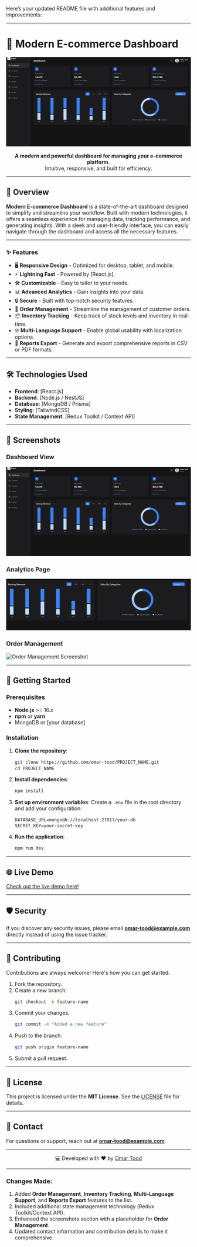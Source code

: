 Here’s your updated README file with additional features and improvements:

---

# 🚀 Modern E-commerce Dashboard

![Project Banner](/assets/images/Screenshot%202024-11-20%20185739.png)

<p align="center">
  <b>A modern and powerful dashboard for managing your e-commerce platform.</b><br/>
  Intuitive, responsive, and built for efficiency.
</p>

---

## 📖 Overview

**Modern E-commerce Dashboard** is a state-of-the-art dashboard designed to simplify and streamline your workflow. Built with modern technologies, it offers a seamless experience for managing data, tracking performance, and generating insights. With a sleek and user-friendly interface, you can easily navigate through the dashboard and access all the necessary features.

---

### ✨ Features

- 🖥️ **Responsive Design** - Optimized for desktop, tablet, and mobile.
- ⚡ **Lightning Fast** - Powered by [React.js].
- 🛠️ **Customizable** - Easy to tailor to your needs.
- 📊 **Advanced Analytics** - Gain insights into your data.
- 🔒 **Secure** - Built with top-notch security features.
- 🛒 **Order Management** - Streamline the management of customer orders.
- 📦 **Inventory Tracking** - Keep track of stock levels and inventory in real-time.
- 🌐 **Multi-Language Support** - Enable global usability with localization options.
- 📁 **Reports Export** - Generate and export comprehensive reports in CSV or PDF formats.

---

## 🛠️ Technologies Used

- **Frontend**: [React.js]
- **Backend**: [Node.js / NestJS]
- **Database**: [MongoDB / Prisma]
- **Styling**: [TailwindCSS]
- **State Management**: [Redux Toolkit / Context API]

---

## 🎨 Screenshots

### Dashboard View
![Dashboard Screenshot](/assets/images/Screenshot%202024-11-20%20185739.png)

### Analytics Page
![Analytics Screenshot](/assets/images/1.png)

### Order Management
![Order Management Screenshot](/assets/images/order-management.png)

---

## 🚀 Getting Started

### Prerequisites

- **Node.js** >= 16.x
- **npm** or **yarn**
- MongoDB or [your database]

### Installation

1. **Clone the repository**:
   ```bash
   git clone https://github.com/omar-tood/PROJECT_NAME.git
   cd PROJECT_NAME
   ```

2. **Install dependencies**:
   ```bash
   npm install
   ```

3. **Set up environment variables**:
   Create a `.env` file in the root directory and add your configuration:
   ```env
   DATABASE_URL=mongodb://localhost:27017/your-db
   SECRET_KEY=your-secret-key
   ```

4. **Run the application**:
   ```bash
   npm run dev
   ```

---

## 🌐 Live Demo

[Check out the live demo here!](https://your-demo-link.com)

---

## 🛡️ Security

If you discover any security issues, please email **omar-tood@example.com** directly instead of using the issue tracker.

---

## 🤝 Contributing

Contributions are always welcome! Here's how you can get started:

1. Fork the repository.
2. Create a new branch:
   ```bash
   git checkout -b feature-name
   ```
3. Commit your changes:
   ```bash
   git commit -m "Added a new feature"
   ```
4. Push to the branch:
   ```bash
   git push origin feature-name
   ```
5. Submit a pull request.

---

## 📜 License

This project is licensed under the **MIT License**. See the [LICENSE](./LICENSE) file for details.

---

## 💬 Contact

For questions or support, reach out at **omar-tood@example.com**.

---

<p align="center">💻 Developed with ❤️ by <a href="https://github.com/omar-tood">Omar Tood</a></p>

---

### Changes Made:
1. Added **Order Management**, **Inventory Tracking**, **Multi-Language Support**, and **Reports Export** features to the list.
2. Included additional state management technology (Redux Toolkit/Context API).
3. Enhanced the screenshots section with a placeholder for **Order Management**.
4. Updated contact information and contribution details to make it comprehensive.

